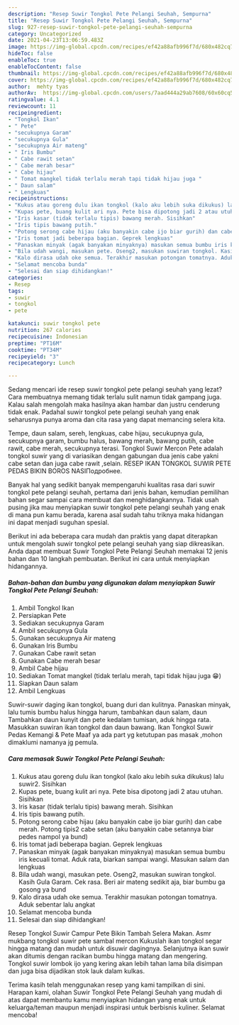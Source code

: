 ```yaml
---
description: "Resep Suwir Tongkol Pete Pelangi Seuhah, Sempurna"
title: "Resep Suwir Tongkol Pete Pelangi Seuhah, Sempurna"
slug: 927-resep-suwir-tongkol-pete-pelangi-seuhah-sempurna
category: Uncategorized
date: 2021-04-23T13:06:59.483Z
image: https://img-global.cpcdn.com/recipes/ef42a88afb996f7d/680x482cq70/suwir-tongkol-pete-pelangi-seuhah-foto-resep-utama.jpg
hideToc: false
enableToc: true
enableTocContent: false
thumbnail: https://img-global.cpcdn.com/recipes/ef42a88afb996f7d/680x482cq70/suwir-tongkol-pete-pelangi-seuhah-foto-resep-utama.jpg
cover: https://img-global.cpcdn.com/recipes/ef42a88afb996f7d/680x482cq70/suwir-tongkol-pete-pelangi-seuhah-foto-resep-utama.jpg
author:  mehty tyas
authorAv:  https://img-global.cpcdn.com/users/7aad444a29ab7608/60x60cq50/avatar.jpg
ratingvalue: 4.1
reviewcount: 11
recipeingredient:
- "Tongkol Ikan"
- " Pete"
- "secukupnya Garam"
- "secukupnya Gula"
- "secukupnya Air mateng"
- " Iris Bumbu"
- " Cabe rawit setan"
- " Cabe merah besar"
- " Cabe hijau"
- " Tomat mangkel tidak terlalu merah tapi tidak hijau juga "
- " Daun salam"
- " Lengkuas"
recipeinstructions:
- "Kukus atau goreng dulu ikan tongkol (kalo aku lebih suka dikukus) lalu suwir2. Sisihkan"
- "Kupas pete, buang kulit ari nya. Pete bisa dipotong jadi 2 atau utuhan. Sisihkan"
- "Iris kasar (tidak terlalu tipis) bawang merah. Sisihkan"
- "Iris tipis bawang putih."
- "Potong serong cabe hijau (aku banyakin cabe ijo biar gurih) dan cabe merah. Potong tipis2 cabe setan (aku banyakin cabe setannya biar pedes nampol ya bund)"
- "Iris tomat jadi beberapa bagian. Geprek lengkuas"
- "Panaskan minyak (agak banyakan minyaknya) masukan semua bumbu iris kecuali tomat. Aduk rata, biarkan sampai wangi. Masukan salam dan lengkuas"
- "Bila udah wangi, masukan pete. Oseng2, masukan suwiran tongkol. Kasih Gula Garam. Cek rasa. Beri air mateng sedikit aja, biar bumbu ga gosong ya bund"
- "Kalo dirasa udah oke semua. Terakhir masukan potongan tomatnya. Aduk sebentar lalu angkat"
- "Selamat mencoba bunda"
- "Selesai dan siap dihidangkan!"
categories:
- Resep
tags:
- suwir
- tongkol
- pete

katakunci: suwir tongkol pete 
nutrition: 267 calories
recipecuisine: Indonesian
preptime: "PT16M"
cooktime: "PT34M"
recipeyield: "3"
recipecategory: Lunch

---
```



Sedang mencari ide resep suwir tongkol pete pelangi seuhah yang lezat? Cara membuatnya memang tidak terlalu sulit namun tidak gampang juga. Kalau salah mengolah maka hasilnya akan hambar dan justru cenderung tidak enak. Padahal suwir tongkol pete pelangi seuhah yang enak seharusnya punya aroma dan cita rasa yang dapat memancing selera kita.


Tempe, daun salam, sereh, lengkuas, cabe hijau, secukupnya gula, secukupnya garam, bumbu halus, bawang merah, bawang putih, cabe rawit, cabe merah, secukupnya terasi. Tongkol Suwir Mercon Pete adalah tongkol suwir yang di variasikan dengan gabungan dua jenis cabe yakni cabe setan dan juga cabe rawit ,selain. RESEP IKAN TONGKOL SUWIR PETE PEDAS BIKIN BOROS NASIПодробнее.

Banyak hal yang sedikit banyak mempengaruhi kualitas rasa dari suwir tongkol pete pelangi seuhah, pertama dari jenis bahan, kemudian pemilihan bahan segar sampai cara membuat dan menghidangkannya. Tidak usah pusing jika mau menyiapkan suwir tongkol pete pelangi seuhah yang enak di mana pun kamu berada, karena asal sudah tahu triknya maka hidangan ini dapat menjadi suguhan spesial.


Berikut ini ada beberapa cara mudah dan praktis yang dapat diterapkan untuk mengolah suwir tongkol pete pelangi seuhah yang siap dikreasikan. Anda dapat membuat Suwir Tongkol Pete Pelangi Seuhah memakai 12 jenis bahan dan 10 langkah pembuatan. Berikut ini cara untuk menyiapkan hidangannya.

<!--inarticleads1-->

##### Bahan-bahan dan bumbu yang digunakan dalam menyiapkan Suwir Tongkol Pete Pelangi Seuhah:

1. Ambil Tongkol Ikan
1. Persiapkan  Pete
1. Sediakan secukupnya Garam
1. Ambil secukupnya Gula
1. Gunakan secukupnya Air mateng
1. Gunakan  Iris Bumbu
1. Gunakan  Cabe rawit setan
1. Gunakan  Cabe merah besar
1. Ambil  Cabe hijau
1. Sediakan  Tomat mangkel (tidak terlalu merah, tapi tidak hijau juga 😁)
1. Siapkan  Daun salam
1. Ambil  Lengkuas


Suwir-suwir daging ikan tongkol, buang duri dan kulitnya. Panaskan minyak, lalu tumis bumbu halus hingga harum, tambahkan daun salam, daun Tambahkan daun kunyit dan pete kedalam tumisan, aduk hingga rata. Masukkan suwiran ikan tongkol dan daun bawang. Ikan Tongkol Suwir Pedas Kemangi &amp; Pete Maaf ya ada part yg ketutupan pas masak ,mohon dimaklumi namanya jg pemula. 

<!--inarticleads2-->

##### Cara memasak Suwir Tongkol Pete Pelangi Seuhah:

1. Kukus atau goreng dulu ikan tongkol (kalo aku lebih suka dikukus) lalu suwir2. Sisihkan
1. Kupas pete, buang kulit ari nya. Pete bisa dipotong jadi 2 atau utuhan. Sisihkan
1. Iris kasar (tidak terlalu tipis) bawang merah. Sisihkan
1. Iris tipis bawang putih.
1. Potong serong cabe hijau (aku banyakin cabe ijo biar gurih) dan cabe merah. Potong tipis2 cabe setan (aku banyakin cabe setannya biar pedes nampol ya bund)
1. Iris tomat jadi beberapa bagian. Geprek lengkuas
1. Panaskan minyak (agak banyakan minyaknya) masukan semua bumbu iris kecuali tomat. Aduk rata, biarkan sampai wangi. Masukan salam dan lengkuas
1. Bila udah wangi, masukan pete. Oseng2, masukan suwiran tongkol. Kasih Gula Garam. Cek rasa. Beri air mateng sedikit aja, biar bumbu ga gosong ya bund
1. Kalo dirasa udah oke semua. Terakhir masukan potongan tomatnya. Aduk sebentar lalu angkat
1. Selamat mencoba bunda
1. Selesai dan siap dihidangkan!

Resep Tongkol Suwir Campur Pete Bikin Tambah Selera Makan. Asmr mukbang tongkol suwir pete sambal mercon Kukuslah ikan tongkol segar hingga matang dan mudah untuk disuwir dagingnya. Selanjutnya ikan suwir akan ditumis dengan racikan bumbu hingga matang dan mengering. Tongkol suwir lombok ijo yang kering akan lebih tahan lama bila disimpan dan juga bisa dijadikan stok lauk dalam kulkas. 

Terima kasih telah menggunakan resep yang kami tampilkan di sini. Harapan kami, olahan Suwir Tongkol Pete Pelangi Seuhah yang mudah di atas dapat membantu kamu menyiapkan hidangan yang enak untuk keluarga/teman maupun menjadi inspirasi untuk berbisnis kuliner. Selamat mencoba!

